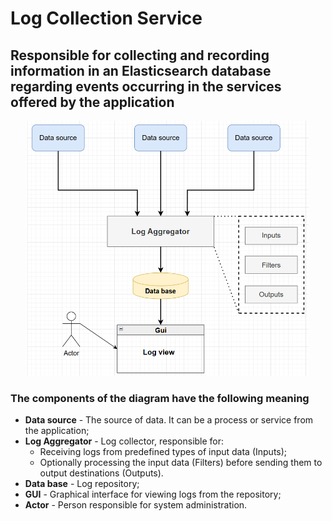 # Log Collection Service

## Responsible for collecting and recording information in an Elasticsearch database regarding events occurring in the services offered by the application

<p align="center">
    <img src="https://github.com/JivkoSp/WireChat-v2/blob/master/WireChat/Assets/LogCollectionService-1.PNG" alt="Logo" width="450">
</p>

### The components of the diagram have the following meaning

* **Data source** - The source of data. It can be a process or service from the application;
* **Log Aggregator** - Log collector, responsible for:
  - Receiving logs from predefined types of input data (Inputs);
  - Optionally processing the input data (Filters) before sending them to output destinations (Outputs).
* **Data base** - Log repository;
* **GUI** - Graphical interface for viewing logs from the repository;
* **Actor** - Person responsible for system administration.
